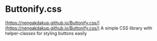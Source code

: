 # Buttonify.css
[https://nengakdakup.github.io/Buttonify.css/](https://nengakdakup.github.io/Buttonify.css/)
A simple CSS library with helper-classes for styling buttons easily
